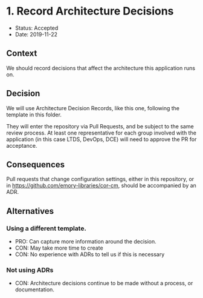# 1. Record Architecture Decisions

* Status: Accepted
* Date: 2019-11-22

## Context
We should record decisions that affect the architecture this application runs on.

## Decision
We will use Architecture Decision Records, like this one, following the template in this folder.

They will enter the repository via Pull Requests, and be subject to the same review process. At least one
representative for each group involved with the application (in this case LTDS, DevOps, DCE) will need to
approve the PR for acceptance.

## Consequences
Pull requests that change configuration settings, either in this repository, or in
https://github.com/emory-libraries/cor-cm, should be accompanied by an ADR.

## Alternatives

### Using a different template.
- PRO: Can capture more information around the decision.
- CON: May take more time to create
- CON: No experience with ADRs to tell us if this is necessary

### Not using ADRs
- CON: Architecture decisions continue to be made without a process, or documentation.
